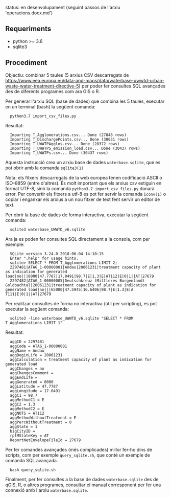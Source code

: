 status: en desenvolupament (seguint passos de l'arxiu 'operacions.docx.md')

## Requeriments
- python >= 3.6
- sqlite3

## Procediment

Objectiu: combinar 5 taules (5 arxius CSV descarregats de
https://www.eea.europa.eu/data-and-maps/data/waterbase-uwwtd-urban-waste-water-treatment-directive-5)
per poder fer consultes SQL avançades des de diferents programes com ara GIS o R.

Per generar l'arxiu SQL (base de dades) que combina les 5 taules, executar en un terminal (bash) la següent comanda:

```shell
  python3.7 import_csv_files.py
```
Resultat:
```
  Importing T_Agglomerations.csv... Done (27848 rows)
  Importing T_DischargePoints.csv... Done (30031 rows)
  Importing T_UWWTPAgglos.csv... Done (28372 rows)
  Importing T_UWWTPS_emission_load.csv... Done (30437 rows)
  Importing T_UWWTPs.csv... Done (30437 rows)
```

Aquesta instrucció crea un arxiu base de dades ```waterbase.sqlite```, que es pot obrir amb la comanda ```sqlite3(1)```

Nota: els fitxers descarregats de la web europea tenen codificació ASCII o
ISO-8859 (entre d'altres). És molt important que els arxius csv estiguin en
format UTF-8, sinó la comanda ```python3.7 import_csv_files.py``` donarà error.
Per convertir els fitxers a utf-8 es pot fer servir la comanda ```iconv(1)``` o
copiar i enganxar els arxius a un nou fitxer de text fent servir un editor de
text.

Per obrir la base de dades de forma interactiva, executar la següent comanda:

```shell
  sqlite3 waterbase_UWWTD_v6.sqlite
```

Ara ja es poden fer consultes SQL directament a la consola, com per exemple:
```shell
  SQLite version 3.24.0 2018-06-04 14:10:15
  Enter ".help" for usage hints.
  sqlite> SELECT * FROM T_Agglomerations LIMIT 2;
  2297481|ATAG_1-00000001|Andau|20061231|treatment capacity of plant as indication for generated load|no|||8000|47.7787|17.0491|98.7|E|1.3|E|AT112|E|0|1||AT|27679
  2297482|ATAG_1-00000005|Deutschkreuz (Mittleres Burgenland) Goldbachtal|20061231|treatment capacity of plant as indication for generated load|no|||65000|47.5945|16.6406|98.7|E|1.3|E|A T111|E|0|1||AT|27679
```

Per realitzar consultes de forma no interactiva (útil per scripting), es pot executar la següent comanda:

```shell
  sqlite3 -line waterbase_UWWTD_v6.sqlite "SELECT * FROM T_Agglomerations LIMIT 1"
```

Resultat:
```shell
  aggID = 2297481
  aggCode = ATAG_1-00000001
  aggName = Andau
  aggBeginLife = 20061231
  aggCalculation = treatment capacity of plant as indication for generated load
  aggChanges = no
  aggChangesComment =
  aggEndLife =
  aggGenerated = 8000
  aggLatitude = 47.7787
  aggLongitude = 17.0491
  aggC1 = 98.7
  aggMethodC1 = E
  aggC2 = 1.3
  aggMethodC2 = E
  aggNUTS = AT112
  aggMethodWithoutTreatment = E
  aggPercWithoutTreatment = 0
  aggState = 1
  bigCityID =
  rptMStateKey = AT
  ReportNetEnvelopeFileId = 27679
```

Per fer comandes avançades (més complicades) millor fer-ho dins de scripts, com per exemple ```query_sqlite.sh```, que conté un exemple de comanda SQL avançada.

```shell
  bash query_sqlite.sh
```

Finalment, per fer consultes a la base de dades ```waterbase.sqlite``` des de qGIS, R, o altres programes, consultar el manual corresponent per fer una connexió amb l'arxiu ```waterbase.sqlite```.
